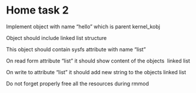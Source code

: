 # Home task 2

Implement object with name “hello” which is parent kernel_kobj

Object should include linked list structure

This object should contain sysfs attribute with name “list”

On read form attribute “list” it should show content of the objects  linked list

On write to attribute “list” it should add new string to the objects linked list

Do not forget properly free all the resources during rmmod
